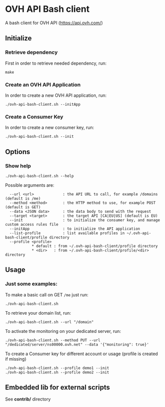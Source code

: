  OVH API Bash client
================

A bash client for OVH API (https://api.ovh.com/)

Initialize
----------

### Retrieve dependency

First in order to retrieve needed dependency, run:

```
make
```

### Create an OVH API Application

In order to create a new OVH API application, run:

```
./ovh-api-bash-client.sh --initApp
```

### Create a Consumer Key

In order to create a new consumer key, run:
```
./ovh-api-bash-client.sh --init
```

Options
-------

### Show help

```
./ovh-api-bash-client.sh --help
```

Possible arguments are:

```
  --url <url>             : the API URL to call, for example /domains (default is /me)
  --method <method>       : the HTTP method to use, for example POST (default is GET)
  --data <JSON data>      : the data body to send with the request
  --target <target>       : the target API [CA|EU|US] (default is EU)
  --init                  : to initialize the consumer key, and manage custom access rules file
  --initApp               : to initialize the API application
  --list-profile          : list available profiles in ~/.ovh-api-bash-client/profile directory
  --profile <profile>
            * default : from ~/.ovh-api-bash-client/profile directory
            * <dir>   : from ~/.ovh-api-bash-client/profile/<dir> directory
```

Usage
-----

### Just some examples:

To make a basic call on GET `/me` just run:

```
./ovh-api-bash-client.sh
```

To retrieve your domain list, run:

```
./ovh-api-bash-client.sh --url "/domain"
```

To activate the monitoring on your dedicated server, run:

```
./ovh-api-bash-client.sh --method PUT --url "/dedicated/server/ns00000.ovh.net" --data '{"monitoring": true}'
```

To create a Consumer key for different account or usage (profile is created if missing)

```
./ovh-api-bash-client.sh --profile demo1 --init
./ovh-api-bash-client.sh --profile demo2 --init
```

Embedded lib for external scripts
---------------------------------

See **contrib/** directory

